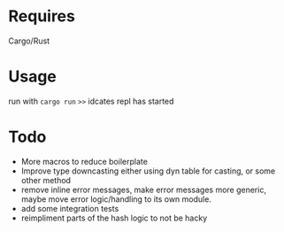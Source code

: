 # Requires
Cargo/Rust

# Usage
run with `cargo run`
`>>` idcates repl has started

# Todo
- More macros to reduce boilerplate
- Improve type downcasting either using dyn table for casting, or some other method
- remove inline error messages, make error messages more generic, maybe move error logic/handling to its own module.
- add some integration tests
- reimpliment parts of the hash logic to not be hacky

